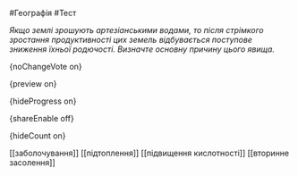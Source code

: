 #Географія #Тест

*Якщо землі зрошують артезіанськими водами, то після стрімкого зростання  продуктивності цих земель відбувається поступове зниження їхньої  родючості. Визначте основну причину цього явища.*

{noChangeVote on}

{preview on}

{hideProgress on}

{shareEnable off}

{hideCount on}

[[заболочування]]
[[підтоплення]]
[[підвищення кислотності]]
[[вторинне засолення]]
